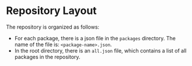 # Repository Layout

The repository is organized as follows:

* For each package, there is a json file in the `packages` directory. The name of the file is: `<package-name>.json`.
* In the root directory, there is an `all.json` file, which contains a list of all packages in the repository.